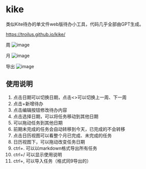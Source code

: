 # kike
类似Kite待办的单文件web版待办小工具，代码几乎全部由GPT生成。

https://troilus.github.io/kike/

周
![image](https://github.com/user-attachments/assets/e6b7c600-5ff3-4857-b234-c1846e1d40ec)

月
![image](https://github.com/user-attachments/assets/96add108-a637-43c6-9ed0-435a9b92a2b3)

导出
![image](https://github.com/user-attachments/assets/97e90f0f-550c-4842-ae05-9467755483aa)




## 使用说明
1. 点击日期可以切换日期，点击<>可以切换上一周、下一周
2. 点击+新增待办
3. 点击编辑按钮修改待办内容
4. 点击选择日期，可以将任务移动到其他日期
5. 可以拖动任务到其他日期
6. 前期未完成的任务会自动转移到今天，已完成的不会转移
7. 点击日历视图可以看整个月已完成、未完成的任务
8. 日历视图下，可以拖动改变任务日期
9. ctrl+. 可以以markdown格式导出所有任务
10. ctrl+/ 可以显示使用说明
11. ctrl+, 可以导入任务（格式同9导出的）
